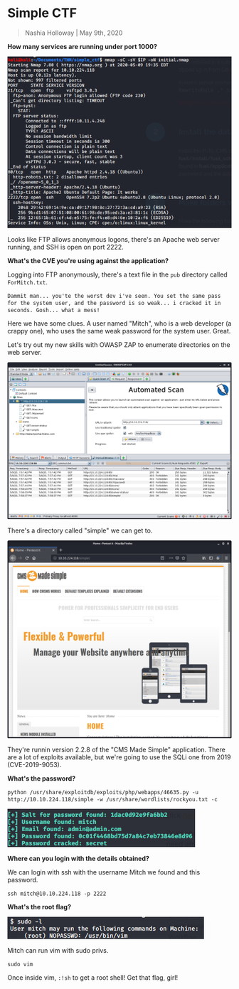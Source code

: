 # Simple CTF

> Nashia Holloway | May 9th, 2020

**How many services are running under port 1000?**

![](nmap.png)
 	
Looks like FTP allows anonymous logons, there's an Apache web server running, and SSH is open on port 2222.

**What's the CVE you're using against the application?**

Logging into FTP anonymously, there's a text file in the `pub` directory called `ForMitch.txt`. 

```
Dammit man... you'te the worst dev i've seen. You set the same pass for the system user, and the password is so weak... i cracked it in seconds. Gosh... what a mess!
```

Here we have some clues. A user named "Mitch", who is a web developer (a crappy one), who uses the same weak password for the system user. Great.

Let's try out my new skills with OWASP ZAP to enumerate directories on the web server. 

![](zap.png)

There's a directory called "simple" we can get to.

![](simple.png)

They're runnin version 2.2.8 of the "CMS Made Simple" application. There are a lot of exploits available, but we're going to use the SQLi one from 2019 (CVE-2019-9053).	

**What's the password?**

```
python /usr/share/exploitdb/exploits/php/webapps/46635.py -u http://10.10.224.118/simple -w /usr/share/wordlists/rockyou.txt -c
```

![](pass.png)	

**Where can you login with the details obtained?**

We can login with ssh with the username Mitch we found and this password.

```
ssh mitch@10.10.224.118 -p 2222
```

**What's the root flag?**

![](vim.png)

Mitch can run vim with sudo privs. 

```
sudo vim
```

Once inside vim, `:!sh` to get a root shell! Get that flag, girl!
